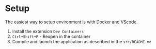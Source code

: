 # Setup

The easiest way to setup environment is with Docker and VScode.

1. Install the extension `Dev Containers`
2. `Ctrl+Shift+P` - Reopen in the container
3. Compile and launch the application as described in the `src/README.md`
